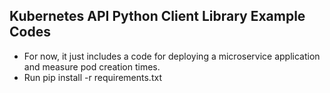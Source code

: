 ## Kubernetes API Python Client Library Example Codes
* For now, it just includes a code for deploying a microservice application and measure pod creation times.
* Run pip install -r requirements.txt